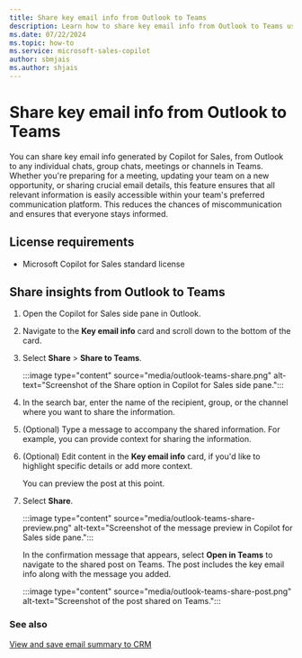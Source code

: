 ```yaml
---
title: Share key email info from Outlook to Teams
description: Learn how to share key email info from Outlook to Teams using Copilot for Sales.
ms.date: 07/22/2024
ms.topic: how-to
ms.service: microsoft-sales-copilot
author: sbmjais
ms.author: shjais
---
```


# Share key email info from Outlook to Teams 

You can share key email info generated by Copilot for Sales, from Outlook to any individual chats, group chats, meetings or channels in Teams. Whether you're preparing for a meeting, updating your team on a new opportunity, or sharing crucial email details, this feature ensures that all relevant information is easily accessible within your team's preferred communication platform. This reduces the chances of miscommunication and ensures that everyone stays informed.

## License requirements

- Microsoft Copilot for Sales standard license

## Share insights from Outlook to Teams

1. Open the Copilot for Sales side pane in Outlook.

1. Navigate to the **Key email info** card and scroll down to the bottom of the card.

1. Select **Share** > **Share to Teams**.

   :::image type="content" source="media/outlook-teams-share.png" alt-text="Screenshot of the Share option in Copilot for Sales side pane.":::

1. In the search bar, enter the name of the recipient, group, or the channel where you want to share the information.

1. (Optional) Type a message to accompany the shared information. For example, you can provide context for sharing the information. 

1. (Optional) Edit content in the **Key email info** card, if you'd like to highlight specific details or add more context.

   You can preview the post at this point. 

1. Select **Share**.  

   :::image type="content" source="media/outlook-teams-share-preview.png" alt-text="Screenshot of the message preview in Copilot for Sales side pane.":::

   In the confirmation message that appears, select **Open in Teams** to navigate to the shared post on Teams. The post includes the key email info along with the message you added.

    :::image type="content" source="media/outlook-teams-share-post.png" alt-text="Screenshot of the post shared on Teams.":::

### See also

[View and save email summary to CRM](view-save-email-summary-crm.md)